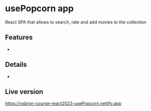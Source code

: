 # usePopcorn app

React SPA that allows to search, rate and add movies to the collection

## Features

-

## Details

-

## Live version

https://vsbron-course-react2023-usePopcorn.netlify.app
